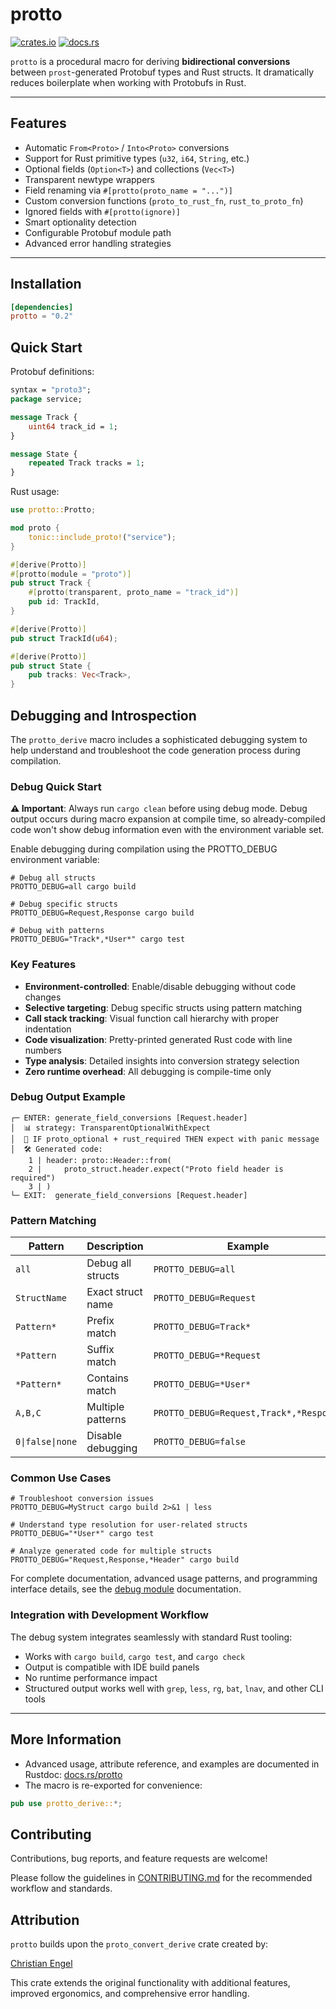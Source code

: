 # protto

[![crates.io](https://img.shields.io/crates/v/protto.svg)](https://crates.io/crates/protto)
[![docs.rs](https://docs.rs/protto/badge.svg)](https://docs.rs/protto)

`protto` is a procedural macro for deriving **bidirectional conversions** between `prost`-generated Protobuf types and 
Rust structs. It dramatically reduces boilerplate when working with Protobufs in Rust.

---

## Features

- Automatic `From<Proto>` / `Into<Proto>` conversions
- Support for Rust primitive types (`u32`, `i64`, `String`, etc.)
- Optional fields (`Option<T>`) and collections (`Vec<T>`)
- Transparent newtype wrappers
- Field renaming via `#[protto(proto_name = "...")]`
- Custom conversion functions (`proto_to_rust_fn`, `rust_to_proto_fn`)
- Ignored fields with `#[protto(ignore)]`
- Smart optionality detection
- Configurable Protobuf module path
- Advanced error handling strategies

---

## Installation

```toml
[dependencies]
protto = "0.2"
```

## Quick Start

Protobuf definitions:
```proto
syntax = "proto3";
package service;

message Track {
    uint64 track_id = 1;
}

message State {
    repeated Track tracks = 1;
}
```

Rust usage:
```rust
use protto::Protto;

mod proto {
    tonic::include_proto!("service");
}

#[derive(Protto)]
#[protto(module = "proto")]
pub struct Track {
    #[protto(transparent, proto_name = "track_id")]
    pub id: TrackId,
}

#[derive(Protto)]
pub struct TrackId(u64);

#[derive(Protto)]
pub struct State {
    pub tracks: Vec<Track>,
}
```

## Debugging and Introspection
The `protto_derive` macro includes a sophisticated debugging system to help understand and troubleshoot the code 
generation process during compilation.

### Debug Quick Start

**⚠️ Important**: Always run `cargo clean` before using debug mode. Debug output occurs during macro expansion at 
compile time, so already-compiled code won't show debug information even with the environment variable set.

Enable debugging during compilation using the PROTTO_DEBUG environment variable:

```shell
# Debug all structs
PROTTO_DEBUG=all cargo build

# Debug specific structs
PROTTO_DEBUG=Request,Response cargo build  

# Debug with patterns
PROTTO_DEBUG="Track*,*User*" cargo test
```

### Key Features

- **Environment-controlled**: Enable/disable debugging without code changes
- **Selective targeting**: Debug specific structs using pattern matching
- **Call stack tracking**: Visual function call hierarchy with proper indentation
- **Code visualization**: Pretty-printed generated Rust code with line numbers
- **Type analysis**: Detailed insights into conversion strategy selection
- **Zero runtime overhead**: All debugging is compile-time only

### Debug Output Example
```text
┌─ ENTER: generate_field_conversions [Request.header]
│  📊 strategy: TransparentOptionalWithExpect
│  🔀 IF proto_optional + rust_required THEN expect with panic message
│  🛠️ Generated code:
    1 | header: proto::Header::from(
    2 |     proto_struct.header.expect("Proto field header is required")
    3 | )
└─ EXIT:  generate_field_conversions [Request.header]
```

### Pattern Matching
| Pattern | Description | Example |
|---------|-------------|---------|
| `all` | Debug all structs | `PROTTO_DEBUG=all` |
| `StructName` | Exact struct name | `PROTTO_DEBUG=Request` |
| `Pattern*` | Prefix match | `PROTTO_DEBUG=Track*` |
| `*Pattern` | Suffix match | `PROTTO_DEBUG=*Request` |
| `*Pattern*` | Contains match | `PROTTO_DEBUG=*User*` |
| `A,B,C` | Multiple patterns | `PROTTO_DEBUG=Request,Track*,*Response` |
| `0\|false\|none` | Disable debugging | `PROTTO_DEBUG=false` |

### Common Use Cases
```shell
# Troubleshoot conversion issues
PROTTO_DEBUG=MyStruct cargo build 2>&1 | less

# Understand type resolution for user-related structs  
PROTTO_DEBUG="*User*" cargo test

# Analyze generated code for multiple structs
PROTTO_DEBUG="Request,Response,*Header" cargo build
```

For complete documentation, advanced usage patterns, and programming interface details, see the 
[debug module](./protto_derive/src/debug.rs) documentation.

### Integration with Development Workflow
The debug system integrates seamlessly with standard Rust tooling:

- Works with `cargo build`, `cargo test`, and `cargo check`
- Output is compatible with IDE build panels
- No runtime performance impact
- Structured output works well with `grep`, `less`, `rg`, `bat`, `lnav`, and other CLI tools

---
## More Information

- Advanced usage, attribute reference, and examples are documented in Rustdoc: [docs.rs/protto](https://docs.rs/protto)
- The macro is re-exported for convenience:
```rust
pub use protto_derive::*;
```

## Contributing

Contributions, bug reports, and feature requests are welcome!  

Please follow the guidelines in [CONTRIBUTING.md](CONTRIBUTING.md) for the recommended workflow and standards.


## Attribution
`protto` builds upon the `proto_convert_derive` crate created by:

[Christian Engel](mailto:cascade.nab0p@icloud.com)

This crate extends the original functionality with additional features, improved ergonomics, and comprehensive error 
handling.
